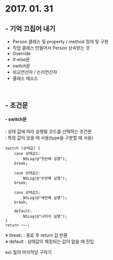 # 2017. 01. 31

## - 기억 끄집어 내기

- Person 클래스 및 property / method 정의 및 구현
- 직업 클래스 만들어서 Person 상속받는 것
- Override
- if-else문
- switch문
- 비교연산자 / 논리연산자
- 클래스 메소드

<br>

## - 조건문

#### - switch문

: 상태 값에 따라 실행될 코드를 선택하는 조건문<br>
: 특정 값이 있을 때 사용(type을 구분할 때 사용)

	switch (상태값) {
		case 상태값1:
			NSLog(@"첫번째 실행");
		break;
		
		case 상태값2:
			NSLog(@"두번째 실행");
		break;
		
		case 상태값3;
			NSLog(@"세번째 실행");
		break;
		
		default:
			NSLog(@"나머지 실행");
	}
	return ~~~;
	
※ break; : 종료 후 return 값 반환<br>
※ default : 상태값이 매칭되는 값이 없을 때 진입

ex) 월의 마지막날 구하기